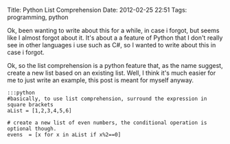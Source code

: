 Title: Python List Comprehension
Date: 2012-02-25 22:51
Tags: programming, python

Ok, been wanting to write about this for a while, in case i forgot, but
seems like I almost forgot about it. It's about a a feature of Python
that I don't really see in other languages i use such as C#, so I wanted
to write about this in case i forgot.

Ok, so the list comprehension is a python feature that, as the name
suggest, create a new list based on an existing list. Well, I think it's
much easier for me to just write an example, this post is meant for
myself anyway.

    :::python
    #basically, to use list comprehension, surround the expression in square brackets
    aList = [1,2,3,4,5,6]

    # create a new list of even numbers, the conditional operation is optional though.
    evens  = [x for x in aList if x%2==0]

